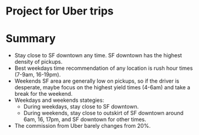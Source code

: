 # Project for Uber trips
# Summary
- Stay close to SF downtown any time. SF downtown has the highest density of pickups. 
- Best weekdays time recommendation of any location is rush hour times (7-9am, 16-19pm).
- Weekends SF area are generally low on pickups, so if the driver is desperate, maybe focus on the highest yield times (4-6am) and take a break for the weekend.
- Weekdays and weekends stategies:
  - During weekdays, stay close to SF downtown.
  - During weekends, stay close to outskirt of SF downtown around 6am, 16, 17pm, and SF downtown for other times. 
- The commission from Uber barely changes from 20\%. 
